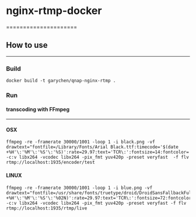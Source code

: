 # nginx-rtmp-docker
=====================

## How to use
----------
### Build
    docker build -t garychen/qnap-nginx-rtmp .

### Run


#### transcoding with FFmpeg
----------
#### OSX
    ffmpeg -re -framerate 30000/1001 -loop 1 -i black.png -vf drawtext="fontfile=/Library/Fonts/Arial Black.ttf:timecode='$(date +%H'\:'%M'\:'%S'\:'%S)':rate=29.97:text='TCR\:':fontsize=14:fontcolor='white':boxcolor=0x000000AA:box=1:x=100:y=100" -c:v libx264 -vcodec libx264 -pix_fmt yuv420p -preset veryfast  -f flv  rtmp://localhost:1935/encoder/test

#### LINUX
    ffmpeg -re -framerate 30000/1001 -loop 1 -i blue.png -vf drawtext="fontfile=/usr/share/fonts/truetype/droid/DroidSansFallbackFull.ttf:timecode='$(date +%H'\:'%M'\:'%S'\:'%02N)':rate=29.97:text='TCR\:':fontsize=72:fontcolor='white':boxcolor=0x000000AA:box=1:x=10:y=10" -c:v libx264 -vcodec libx264 -pix_fmt yuv420p -preset veryfast -f flv rtmp://localhost:1935/rtmp/live
